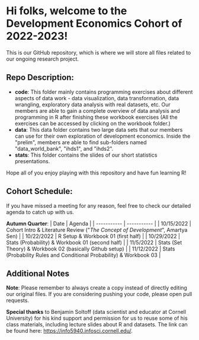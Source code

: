# Hi folks, welcome to the Development Economics Cohort of 2022-2023!
This is our GitHub repository, which is where we will store all files related to our ongoing research project.

## Repo Description:
- **code**: This folder mainly contains programming exercises about different aspects of data work - data visualization, data transformation, data wrangling, exploratory data analysis with real datasets, etc. Our members are able to gain a complete overview of data analysis and programming in R after finishing these workbook exercises (All the exercises can be accessed by clicking on the workbook folder.)
- **data**: This data folder contains two large data sets that our members can use for their own exploration of development economics. Inside the "prelim", members are able to find sub-folders named "data_world_bank", "ihds1", and "ihds2".
- **stats**: This folder contains the slides of our short statistics presentations.

Hope all of you enjoy playing with this repository and have fun learning R!

## Cohort Schedule:
If you have missed a meeting for any reason, feel free to check our detailed agenda to catch up with us.

**Autumn Quarter**: 
| Date        | Agenda |
| ----------- | ----------- |
| 10/15/2022  | Cohort Intro  & Literature Review ("*The Concept of Development*", Amartya Sen) |
| 10/22/2022  | R Setup & Workbook 01 (first half) |
| 10/29/2022  | Stats (Probability) & Workbook 01 (second half) |
| 11/5/2022   | Stats (Set Theory) & Workbook 02 (basically Github setup) |
| 11/12/2022  | Stats (Probability Rules and Conditional Probability) & Workbook 03 |


## Additional Notes
**Note**: Please remember to always create a copy instead of directly editing our original files. If you are considering pushing your code, please open pull requests.

**Special thanks** to Benjamin Soltoff (data scientist and educator at Cornell University) for his kind support and permission for us to reuse some of his class materials, including lecture slides about R and datasets. The link can be found here: https://info5940.infosci.cornell.edu/.